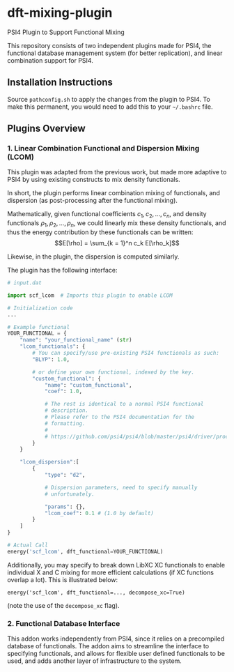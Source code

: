 # dft-mixing-plugin
PSI4 Plugin to Support Functional Mixing

This repository consists of two independent plugins made for PSI4, the functional database management system (for better replication), and linear combination support for PSI4.

## Installation Instructions

Source `pathconfig.sh` to apply the changes from the plugin to PSI4. To make this permanent, you would need to add this to your `~/.bashrc` file. 

## Plugins Overview

### 1. Linear Combination Functional and Dispersion Mixing (LCOM)

This plugin was adapted from the previous work, but made more adaptive to PSI4 by using existing constructs to mix density functionals.

In short, the plugin performs linear combination mixing of functionals, and dispersion (as post-processing after the functional mixing). 

Mathematically, given functional coefficients $c_1, c_2, ..., c_n$, and density functionals $\rho_1, \rho_2, ..., \rho_n$, we could linearly mix these density functionals, and thus the energy contribution by these functionals can be written:
$$E[\rho] = \sum_{k = 1}^n c_k E[\rho_k]$$

Likewise, in the plugin, the dispersion is computed similarly.

The plugin has the following interface:
```python
# input.dat

import scf_lcom  # Imports this plugin to enable LCOM

# Initialization code
...

# Example functional
YOUR_FUNCTIONAL = {
    "name": "your_functional_name" (str)
    "lcom_functionals": {
        # You can specify/use pre-existing PSI4 functionals as such:
        "BLYP": 1.0,

        # or define your own functional, indexed by the key.
        "custom_functional": {
            "name": "custom_functional",
            "coef": 1.0,

            # The rest is identical to a normal PSI4 functional
            # description.
            # Please refer to the PSI4 documentation for the
            # formatting.
            #
            # https://github.com/psi4/psi4/blob/master/psi4/driver/procrouting/dft/dft_builder.py
        } 
    }

    "lcom_dispersion":[
        {    
            "type": "d2",

            # Dispersion parameters, need to specify manually
            # unfortunately.

            "params": {}, 
            "lcom_coef": 0.1 # (1.0 by default)
        }
    ]
}

# Actual Call
energy('scf_lcom', dft_functional=YOUR_FUNCTIONAL)
```

Additionally, you may specify to break down LibXC XC functionals to enable individual X and C mixing for more efficient calculations (if XC functions overlap a lot). This is illustrated below:

```
energy('scf_lcom', dft_functional=..., decompose_xc=True)
```
(note the use of the `decompose_xc` flag).

### 2. Functional Database Interface

This addon works independently from PSI4, since it relies on a precompiled database of functionals. The addon aims to streamline the interface to specifying functionals, and allows for flexible user defined functionals to be used, and adds another layer of infrastructure to the system. 






